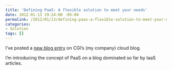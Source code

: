 ```yaml
---
title: 'Defining PaaS: A flexible solution to meet your needs'
date: 2012-01-13 19:24:00 -05:00
permalink: /2012/01/13/defining-paas-a-flexible-solution-to-meet-your-needs/
categories:
- Solution
tags: []
---
```

<p>I’ve posted a <a href="http://www.cgi.com/en/blog/cloud/defining-paas">new blog entry</a> on CGI’s (my company) cloud blog.</p>  <p>I’m introducing the concept of PaaS on a blog dominated so far by IaaS articles.</p>